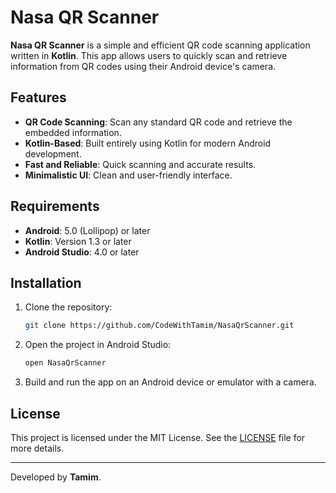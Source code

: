 
# Nasa QR Scanner

**Nasa QR Scanner** is a simple and efficient QR code scanning application written in **Kotlin**. This app allows users to quickly scan and retrieve information from QR codes using their Android device's camera.

## Features

- **QR Code Scanning**: Scan any standard QR code and retrieve the embedded information.
- **Kotlin-Based**: Built entirely using Kotlin for modern Android development.
- **Fast and Reliable**: Quick scanning and accurate results.
- **Minimalistic UI**: Clean and user-friendly interface.

## Requirements

- **Android**: 5.0 (Lollipop) or later
- **Kotlin**: Version 1.3 or later
- **Android Studio**: 4.0 or later

## Installation

1. Clone the repository:
    ```bash
    git clone https://github.com/CodeWithTamim/NasaQrScanner.git
    ```

2. Open the project in Android Studio:
    ```bash
    open NasaQrScanner
    ```

3. Build and run the app on an Android device or emulator with a camera.

## License

This project is licensed under the MIT License. See the [LICENSE](LICENSE) file for more details.

---

Developed by **Tamim**.
